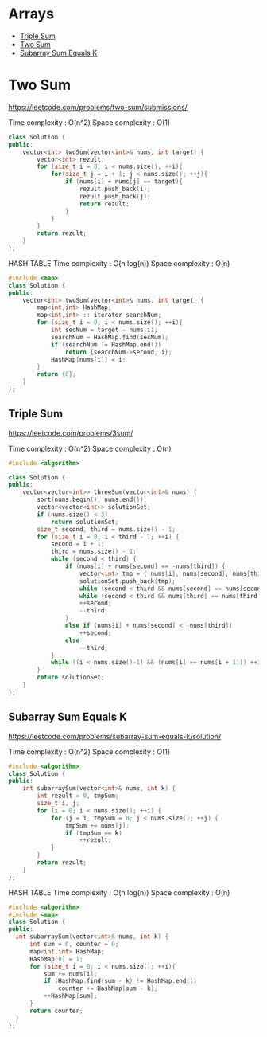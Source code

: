 # Arrays
+ [Triple Sum](#triple-sum)
+ [Two Sum](#two-sum)
+ [Subarray Sum Equals K](#subarray-sum-equals-k)

# Two Sum
https://leetcode.com/problems/two-sum/submissions/

Time complexity : O(n^2) 
Space complexity : O(1)
```C++
class Solution {
public:
    vector<int> twoSum(vector<int>& nums, int target) {
        vector<int> rezult;
        for (size_t i = 0; i < nums.size(); ++i){
            for(size_t j = i + 1; j < nums.size(); ++j){
                if (nums[i] + nums[j] == target){
                    rezult.push_back(i);
                    rezult.push_back(j);
                    return rezult;
                }
            }
        }
        return rezult;
    }
};
```

HASH TABLE
Time complexity : O(n log(n))
Space complexity : O(n)
```C++
#include <map>
class Solution {
public:
    vector<int> twoSum(vector<int>& nums, int target) {
        map<int,int> HashMap;
        map<int,int> :: iterator searchNum;
        for (size_t i = 0; i < nums.size(); ++i){
            int secNum = target - nums[i];
            searchNum = HashMap.find(secNum);
            if (searchNum != HashMap.end())
                return {searchNum->second, i};
            HashMap[nums[i]] = i; 
        }
        return {0};
    }
};
```

## Triple Sum
https://leetcode.com/problems/3sum/

Time complexity : O(n^2)
Space complexity : O(n)
```C++
#include <algorithm>

class Solution {
public:
    vector<vector<int>> threeSum(vector<int>& nums) {
        sort(nums.begin(), nums.end());
        vector<vector<int>> solutionSet;
        if (nums.size() < 3)
            return solutionSet;
        size_t second, third = nums.size() - 1;
        for (size_t i = 0; i < third - 1; ++i) {
            second = i + 1;
            third = nums.size() - 1;
            while (second < third) {
                if (nums[i] + nums[second] == -nums[third]) {
                    vector<int> tmp = { nums[i], nums[second], nums[third] };
                    solutionSet.push_back(tmp);
                    while (second < third && nums[second] == nums[second + 1]) second++;
                    while (second < third && nums[third] == nums[third - 1]) third--;
                    ++second;
                    --third;
                }
                else if (nums[i] + nums[second] < -nums[third])
                    ++second;
                else
                    --third;
            }
            while ((i < nums.size()-1) && (nums[i] == nums[i + 1])) ++i;
        }
        return solutionSet;
    }
};
```
## Subarray Sum Equals K
https://leetcode.com/problems/subarray-sum-equals-k/solution/

Time complexity : O(n^2)
Space complexity : O(1)
```C++
#include <algorithm>
class Solution {
public:
    int subarraySum(vector<int>& nums, int k) {
        int rezult = 0, tmpSum;
        size_t i, j;
        for (i = 0; i < nums.size(); ++i) {
            for (j = i, tmpSum = 0; j < nums.size(); ++j) {
                tmpSum += nums[j];
                if (tmpSum == k)
                    ++rezult;
            }
        }
        return rezult;
    }
};
```

HASH TABLE
Time complexity : O(n log(n))
Space complexity : O(n)
```C++
#include <algorithm>
#include <map>
class Solution {
public:
  int subarraySum(vector<int>& nums, int k) {
      int sum = 0, counter = 0;
      map<int,int> HashMap;
      HashMap[0] = 1;
      for (size_t i = 0; i < nums.size(); ++i){
          sum += nums[i];
          if (HashMap.find(sum - k) != HashMap.end())
              counter += HashMap[sum - k];
          ++HashMap[sum];
      }
      return counter;
  }
};
```
